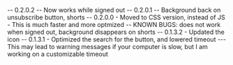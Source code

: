 -- 0.2.0.2
    -- Now works while signed out
-- 0.2.0.1
    -- Background back on unsubscribe button, shorts
-- 0.2.0.0
    - Moved to CSS version, instead of JS
        - This is much faster and more optmized
    -- KNOWN BUGS: does not work when signed out, background disappears on shorts
-- 0.1.3.2
    - Updated the icon
-- 0.1.3.1
    - Optimized the search for the button, and lowered timeout
        --- This may lead to warning messages if your computer is slow, but I am working on a customizable timeout